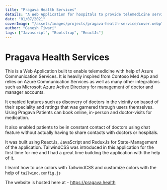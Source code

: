 ```yaml
---
title: "Pragava Health Services"
details: "A Web Application for hospitals to provide telemedicine services with Azure Communication Services."
date: "01/07/2021"
coverImage: "/assets/images/projects/pragava-health-service/cover.webp"
author: "Ganesh Tiwari"
tags: ["Javascript", "Bootstrap", "ReactJs"]
---
```


# Pragava Health Services

This is a Web Application built to enable telemedicine with help of Azure
Communication Services. It is heavily inspired from Contoso Med App and
relies on Azure Communication Services as well as many other integrations
such as Microsoft Azure Active Directory for management of doctor and manager
accounts.

It enabled features such as discovery of doctors in the vicinity on based of
their speciality and ratings that was garnered through users themselves. Using
Pragava Patients can book online, in-person and doctor-visits for medication.

It also enabled patients to be in constant contact of doctors using chat
feature without actually having to share contacts with doctors or hospitals.

It was built using ReactJs, JavaScript and ReduxJs for State-Management of the
application. TailwindCSS was introduced in this application for the first
time for me and I had a great time building the application with the help of
it.

I learnt how to use colors with TailwindCSS and customize colors with the 
help of `tailwind.config.js`

The website is hosted here at - https://pragava.health

